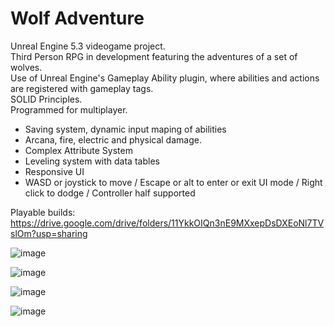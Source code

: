 # Wolf Adventure
 
Unreal Engine 5.3 videogame project. <br>
Third Person RPG in development featuring the adventures of a set of wolves.  <br>
Use of Unreal Engine's Gameplay Ability plugin, where abilities and actions are registered with gameplay tags. <br>
SOLID Principles. <br>
Programmed for multiplayer. <br>
- Saving system, dynamic input maping of abilities
- Arcana, fire, electric and physical damage.
- Complex Attribute System
- Leveling system with data tables
- Responsive UI
- WASD or joystick to move / Escape or alt to enter or exit UI mode / Right click to dodge / Controller half supported

Playable builds:  https://drive.google.com/drive/folders/11YkkOIQn3nE9MXxepDsDXEoNl7TVslOm?usp=sharing

![image](https://github.com/LuisPlasencia/WolfAdventureGame/assets/60783486/e911cf8e-7cd4-4241-94c1-a3e7f98285fe)


![image](https://github.com/LuisPlasencia/WolfAdventureGame/assets/60783486/50171231-9739-4341-a9a8-5f08bbc2160f)


![image](https://github.com/LuisPlasencia/WolfAdventureGame/assets/60783486/7d4e3950-22fd-47ee-8c6b-b7d06ed2e555)


![image](https://github.com/LuisPlasencia/WolfAdventureGame/assets/60783486/0c65f9f1-3d3b-4305-b046-ede6ffe083a4)

